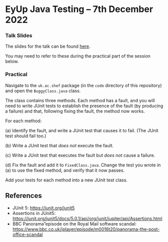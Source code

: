 # EyUp Java Testing – 7th December 2022

### Talk Slides

The slides for the talk can be found
[here](https://github.com/philmcminn/eyup-testing/blob/main/presentation/testing.pdf).

You may need to refer to these during the practical part of the session
below.

### Practical

Navigate to the `uk.ac.shef` package (in the `code` directory of this
repository) and open the `BuggyClass.java` class. 

The class contains three methods. Each method has a fault, and you will
need to write JUnit tests to establish the presence of the fault (by
producing a failure) and that, following fixing the fault, the method now
works. 

For each method:

(a) Identify the fault, and write a JUnit test that causes it to fail. (The
JUnit test should fail too.)

(b) Write a JUnit test that _does not_ execute the fault.

(c) Write a JUnit test that executes the fault but _does not_ cause a
failure.

(d) Fix the fault and add it to `FixedClass.java`. Change the test you
wrote in (a) to use the fixed method, and verify that it now passes. 

Add your tests for each method into a new JUnit test class.

## References

* JUnit 5: https://junit.org/junit5
* Assertions in JUnit5:
  https://junit.org/junit5/docs/5.0.1/api/org/junit/jupiter/api/Assertions.html
* BBC Panorama”episode on the Royal Mail software scandal: https://www.bbc.co.uk/iplayer/episode/m0016t20/panorama-the-post-office-scandal 